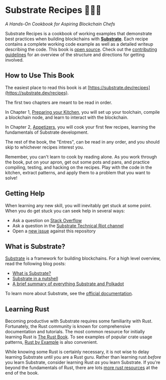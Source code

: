 # Substrate Recipes 🍴😋🍴

_A Hands-On Cookbook for Aspiring Blockchain Chefs_

Substrate Recipes is a cookbook of working examples that demonstrate best practices when building blockchains with **[Substrate](https://github.com/paritytech/substrate)**. Each recipe contains a complete working code example as well as a detailed writeup describing the code. This book is [open source](https://github.com/substrate-developer-hub/recipes). Check out the [contributing guidelines](https://github.com/substrate-developer-hub/recipes/blob/master/CONTRIBUTING.md) for an overview of the structure and directions for getting involved.

## How to Use This Book

The easiest place to read this book is at [https://substrate.dev/recipes](https://substrate.dev/recipes).

The first two chapters are meant to be read in order.

In Chapter 1, [Preparing your Kitchen](./prepare-kitchen/README.md), you will set up your toolchain, compile a blockchain node, and learn to interact with the blockchain.

In Chapter 2, [Appetizers](./appetizers/README.md), you will cook your first few recipes, learning the fundamentals of Substrate development.

The rest of the book, the "Entres", can be read in any order, and you should skip to whichever recipes interest you.

Remember, you can't learn to cook by reading alone. As you work through the book, put on your apron, get out some pots and pans, and practice compiling, testing, and hacking on the recipes. Play with the code in the kitchen, extract patterns, and apply them to a problem that you want to solve!

## Getting Help

When learning any new skill, you will inevitably get stuck at some point. When you do get stuck you can seek help in several ways:

* Ask a question on [Stack Overflow](https://stackoverflow.com/questions/tagged/substrate)
* Ask a question in the [Substrate Technical Riot channel](https://riot.im/app/#/room/#substrate-technical:matrix.org)
* Open a [new issue](https://github.com/substrate-developer-hub/recipes/issues/new) against this repository

## What is Substrate?

[Substrate](https://github.com/paritytech/substrate) is a framework for building blockchains. For a high level overview, read the following blog posts:
* [What is Substrate?](https://www.parity.io/what-is-substrate/)
* [Substrate in a nutshell](https://www.parity.io/substrate-in-a-nutshell/)
* [A brief summary of everything Substrate and Polkadot](https://www.parity.io/a-brief-summary-of-everything-substrate-polkadot/)

To learn more about Substrate, see the [official documentation](https://substrate.dev).

## Learning Rust

Becoming productive with Substrate requires some familiarity with Rust. Fortunately, the Rust community is known for comprehensive documentation and tutorials. The most common resource for initially learning Rust is [The Rust Book](https://doc.rust-lang.org/book/index.html). To see examples of popular crate usage patterns, [Rust by Example](https://doc.rust-lang.org/rust-by-example/index.html) is also convenient.

While knowing some Rust is certainly necessary, it is not wise to delay learning Substrate until you are a Rust guru. Rather than learning rust _before_ you learn Substrate, consider learning Rust _as_ you learn Substrate. If you're beyond the fundamentals of Rust, there are lots [more rust resources](./more-resources.md) at the end of the book.
